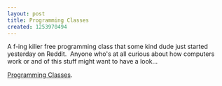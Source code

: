 ```yaml
--- 
layout: post
title: Programming Classes
created: 1253970494
---
```

A f-ing killer free programming class that some kind dude just started yesterday on Reddit.  Anyone who's at all curious about how computers work or and of this stuff might want to have a look...

<a href="http://www.reddit.com/r/carlhprogramming">Programming Classes</a>.

